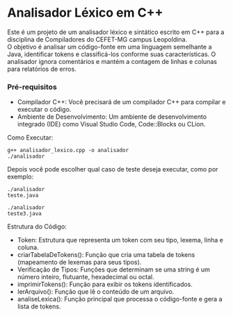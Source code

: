 
# Analisador Léxico em C++ 
Este é um projeto de um analisador léxico e sintático escrito em C++ para a disciplina de Compiladores do CEFET-MG campus Leopoldina. <br/>
O objetivo é analisar um código-fonte em uma linguagem semelhante a Java, identificar tokens e classificá-los conforme suas características. 
O analisador ignora comentários e mantém a contagem de linhas e colunas para relatórios de erros. <br/>


### Pré-requisitos 
+ Compilador C++: Você precisará de um compilador C++ para compilar e executar o código.
+ Ambiente de Desenvolvimento: Um ambiente de desenvolvimento integrado (IDE) como Visual Studio Code, Code::Blocks ou CLion.


Como Executar:
```
g++ analisador_lexico.cpp -o analisador	
./analisador
```
Depois você pode escolher qual caso de teste deseja executar, como por exemplo:

```
./analisador
teste.java
```
```
./analisador
teste3.java
```

Estrutura do Código:
+ Token: Estrutura que representa um token com seu tipo, lexema, linha e coluna.
+ criarTabelaDeTokens(): Função que cria uma tabela de tokens (mapeamento de lexemas para seus tipos).
+ Verificação de Tipos: Funções que determinam se uma string é um número inteiro, flutuante, hexadecimal ou octal.
+ imprimirTokens(): Função para exibir os tokens identificados.
+ lerArquivo(): Função que lê o conteúdo de um arquivo.
+ analiseLexica(): Função principal que processa o código-fonte e gera a lista de tokens.
